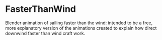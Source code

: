# FasterThanWind
Blender animation of sailing faster than the wind: intended to be a free, 
more explanatory version of the animations created to explain how direct downwind faster than wind craft work.
